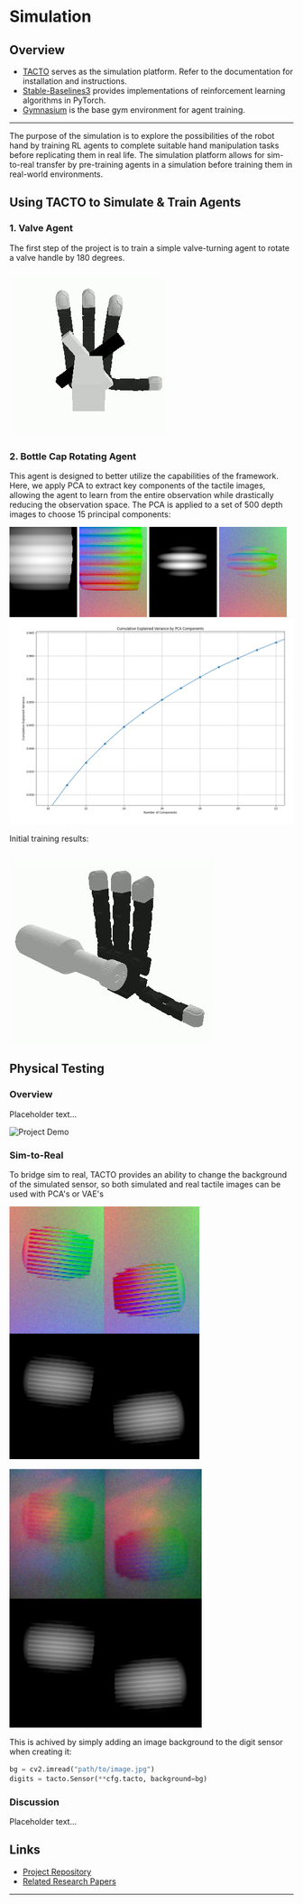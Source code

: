 # Simulation

## Overview
- [TACTO](https://github.com/facebookresearch/tacto) serves as the simulation platform. Refer to the documentation for installation and instructions.
- [Stable-Baselines3](https://stable-baselines3.readthedocs.io/en/master/) provides implementations of reinforcement learning algorithms in PyTorch.
- [Gymnasium](https://github.com/Farama-Foundation/Gymnasium) is the base gym environment for agent training.

---

The purpose of the simulation is to explore the possibilities of the robot hand by training RL agents to complete suitable hand manipulation tasks before replicating them in real life. The simulation platform allows for sim-to-real transfer by pre-training agents in a simulation before training them in real-world environments.

## Using TACTO to Simulate & Train Agents

### 1. Valve Agent
The first step of the project is to train a simple valve-turning agent to rotate a valve handle by 180 degrees.

![Project Demo](gifs/latest-ezgif.com-crop.gif)
---
### 2. Bottle Cap Rotating Agent
This agent is designed to better utilize the capabilities of the framework. Here, we apply PCA to extract key components of the tactile images, allowing the agent to learn from the entire observation while drastically reducing the observation space. The PCA is applied to a set of 500 depth images to choose 15 principal components:

![Depth:](imgs/depth_000000.png) ![Color:](imgs/color_000000.png) ![Depth:](imgs/depth_000005.png) ![Color:](imgs/color_000005.png)
![Plot:](imgs/image.png)

Initial training results:

![Project Demo](gifs/latest1-ezgif.com-speed.gif)
---
## Physical Testing

### Overview
Placeholder text...

![Project Demo](gifs/MicrosoftTeams-video(2).gif)

### Sim-to-Real
To bridge sim to real, TACTO provides an ability to change the background of the simulated sensor, so both simulated and real tactile images can be used with PCA's or VAE's

![sim2real](imgs/image_copy_3.png)

![sim2real](imgs/image_copy_2.png)

This is achived by simply adding an image background to the digit sensor when creating it:
```python
bg = cv2.imread("path/to/image.jpg")
digits = tacto.Sensor(**cfg.tacto, background=bg)
```

### Discussion
Placeholder text...

## Links
- [Project Repository](https://github.com/trannguyenle95/multifingered-tactile)
- [Related Research Papers](#)

---
